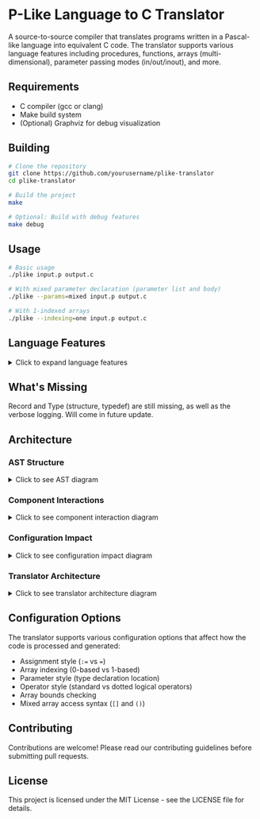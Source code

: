 # P-Like Language to C Translator

A source-to-source compiler that translates programs written in a Pascal-like language into equivalent C code. The translator supports various language features including procedures, functions, arrays (multi-dimensional), parameter passing modes (in/out/inout), and more.

## Requirements

- C compiler (gcc or clang)
- Make build system
- (Optional) Graphviz for debug visualization

## Building

```bash
# Clone the repository
git clone https://github.com/yourusername/plike-translator
cd plike-translator

# Build the project
make

# Optional: Build with debug features
make debug
```

## Usage

```bash
# Basic usage
./plike input.p output.c

# With mixed parameter declaration (parameter list and body)
./plike --params=mixed input.p output.c

# With 1-indexed arrays
./plike --indexing=one input.p output.c
```

## Language Features

<details>
<summary>Click to expand language features</summary>

### Basic Syntax
```pascal
// Function declaration
function sum(in a: integer, in b: integer): integer
begin
    sum := a + b;
end sum

// Procedure declaration
procedure swap(inout x: integer, inout y: integer)
var temp: integer;
begin 
    temp := x;
    x := y;
    y := temp;
end swap
```

### Array Operations
```pascal
// Fixed-size arrays
var arr: array[10] of integer;

// Range-based arrays
var matrix: array[1..5, 1..5] of real;

// Dynamic arrays
var dynamic: array[n] of integer;
```

### Parameter Passing Modes
- `in`: Pass by value (default)
- `out`: Pass by reference (write-only)
- `inout`: Pass by reference (read/write)

### Control Structures
- `if`/`elseif`/`else`/`endif`
- `while`/`endwhile`
- `for`/`endfor`
- `repeat`/`until`

</details>

## What's Missing

Record and Type (structure, typedef) are still missing, as well as the verbose logging. Will come in future update.


## Architecture

### AST Structure
<details>
<summary>Click to see AST diagram</summary>

```mermaid
classDiagram
    class ASTNode {
        +NodeType type
        +SourceLocation loc
        +NodeData data
        +ArrayBoundsData array_bounds
        +ASTNode** children
        +int child_count
        +int child_capacity
    }

    class NodeData {
        <<union>>
        +FunctionData function
        +VariableData variable
        +BinaryOpData binary_op
        +UnaryOpData unary_op
        +ArrayAccessData array_access
        +ParameterData parameter
        +char* value
    }

    class FunctionData {
        +char* name
        +char* return_type
        +ASTNode* params
        +ASTNode* body
        +bool is_procedure
        +bool type_before_name
        +bool is_pointer
        +int pointer_level
    }

    class VariableData {
        +char* name
        +char* type
        +bool is_array
        +bool is_pointer
        +int pointer_level
        +ArrayInfo array_info
        +bool is_param
        +char* param_mode
        +bool is_constant
        +SourceLocation decl_loc
    }

    class Symbol {
        +char* name
        +SymbolKind kind
        +SymbolInfo info
        +Scope* scope
    }

    class Scope {
        +ScopeType type
        +Scope* parent
        +Symbol** symbols
        +int symbol_count
    }

    ASTNode --* NodeData
    NodeData --* FunctionData
    NodeData --* VariableData
    Symbol --o Scope
    Scope --o Symbol
```

</details>

### Component Interactions
<details>
<summary>Click to see component interaction diagram</summary>

```mermaid
sequenceDiagram
    participant Main
    participant Config
    participant Lexer
    participant Parser
    participant AST
    participant SymTab
    participant Debug
    participant CodeGen
    participant Logger

    Main->>Config: Initialize configuration
    Main->>Debug: Initialize debug system
    Main->>Lexer: Create lexer
    
    activate Lexer
    Lexer->>Logger: Log initialization
    Lexer-->>Main: Return lexer instance
    deactivate Lexer

    Main->>Parser: Create parser
    activate Parser
    Parser->>SymTab: Create symbol table
    Parser->>Lexer: Request tokens
    loop Parsing
        Parser->>AST: Create nodes
        Parser->>SymTab: Update symbols
        Parser->>Debug: Log parser state
    end
    Parser-->>Main: Return AST
    deactivate Parser

    Main->>CodeGen: Create generator
    activate CodeGen
    CodeGen->>AST: Traverse tree
    CodeGen->>SymTab: Lookup symbols
    CodeGen->>Debug: Log generation
    CodeGen->>Logger: Write output
    deactivate CodeGen

    Main->>Logger: Cleanup
    Main->>Debug: Cleanup
```

</details>

### Configuration Impact
<details>
<summary>Click to see configuration impact diagram</summary>

```mermaid
flowchart LR
    subgraph Configuration
        direction TB
        assign[Assignment Style<br>:= vs =]
        array[Array Indexing<br>0-based vs 1-based]
        param[Parameter Style<br>Type Declaration]
        op[Operator Style<br>Standard vs Dotted]
        bounds[Array Bounds<br>Checking]
        mixed[Mixed Array<br>Access]
    end

    subgraph "Component Impacts"
        direction TB
        lex[Lexer]
        parse[Parser]
        sym[Symbol Table]
        code[Code Generator]
        debug[Debug System]
    end

    assign -->|Token Recognition| lex
    assign -->|AST Building| parse
    assign -->|Code Output| code
    
    array -->|Symbol Management| sym
    array -->|Bound Checking| code
    
    param -->|Parameter Processing| parse
    param -->|Symbol Creation| sym
    
    op -->|Token Recognition| lex
    op -->|Expression Parsing| parse
    
    bounds -->|Code Generation| code
    bounds -->|Debug Output| debug
    
    mixed -->|Array Access| parse
    mixed -->|Code Generation| code
```

</details>

### Translator Architecture
<details>
<summary>Click to see translator architecture diagram</summary>

```mermaid
flowchart TB
    subgraph Input/Output
        src[Source Code]
        cfg[Config Files]
        out[C Code Output]
        debug[Debug Output]
        logs[Log Files]
    end

    subgraph "Front End"
        direction TB
        lexer[Lexical Analyzer]
        subgraph "Token Processing"
            tok_stream[Token Stream]
            tok_valid[Token Validation]
        end
        parser[Syntax Parser]
    end

    subgraph "Symbol Management"
        direction TB
        symtab[Symbol Table]
        subgraph "Scope Management"
            global[Global Scope]
            local[Local Scopes]
        end
        param[Parameter Management]
    end

    subgraph "AST Management"
        direction TB
        ast[AST Builder]
        subgraph "Node Types"
            decl[Declarations]
            stmt[Statements]
            expr[Expressions]
        end
        valid[AST Validation]
    end

    subgraph "Code Generation"
        direction TB
        codegen[Code Generator]
        subgraph "Generation Steps"
            preproc[Preprocessing]
            trans[Translation]
            opt[Optimization]
        end
    end

    subgraph "Support Systems"
        direction TB
        debug_sys[Debug System]
        logger[Logger]
        error[Error Handler]
        config[Config Manager]
    end

    src --> lexer
    cfg --> config

    lexer --> tok_stream
    tok_stream --> tok_valid
    tok_valid --> parser
    
    parser --> ast
    parser <--> symtab
    
    symtab --> global
    symtab --> local
    symtab --> param
    
    ast --> decl
    ast --> stmt
    ast --> expr
    ast --> valid

    valid --> codegen
    codegen --> preproc
    preproc --> trans
    trans --> opt
    opt --> out

    config --> lexer
    config --> parser
    config --> codegen
    
    error --> debug
    error --> logs
    
    logger --> logs
    debug_sys --> debug

    lexer -.-> logger
    parser -.-> logger
    codegen -.-> logger
    
    lexer -.-> error
    parser -.-> error
    codegen -.-> error
    
    style lexer fill:#f9f,stroke:#333,stroke-width:2px
    style codegen fill:#bbf,stroke:#333,stroke-width:2px
    style symtab fill:#bfb,stroke:#333,stroke-width:2px
    style ast fill:#fbf,stroke:#333,stroke-width:2px
```

</details>

## Configuration Options

The translator supports various configuration options that affect how the code is processed and generated:

- Assignment style (`:=` vs `=`)
- Array indexing (0-based vs 1-based)
- Parameter style (type declaration location)
- Operator style (standard vs dotted logical operators)
- Array bounds checking
- Mixed array access syntax (`[]` and `()`)

## Contributing

Contributions are welcome! Please read our contributing guidelines before submitting pull requests.

## License

This project is licensed under the MIT License - see the LICENSE file for details.
